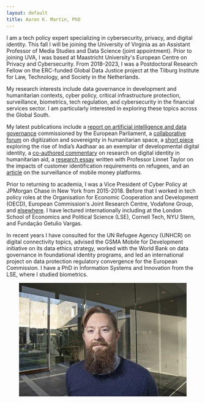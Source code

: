 ```yaml
---
layout: default
title: Aaron K. Martin, PhD
---
```

I am a tech policy expert specializing in cybersecurity, privacy, and digital identity. This fall I will be joining the University of Virginia as an Assistant Professor of Media Studies and Data Science (joint appointment). Prior to joining UVA, I was based at Maastricht University's European Centre on Privacy and Cybersecurity. From 2018-2023, I was a Postdoctoral Research Fellow on the ERC-funded Global Data Justice project at the Tilburg Institute for Law, Technology, and Society in the Netherlands.

My research interests include data governance in development and humanitarian contexts, cyber policy, critical infrastructure protection, surveillance, biometrics, tech regulation, and cybersecurity in the financial services sector. I am particularly interested in exploring these topics across the Global South.

My latest publications include a [report on artificial intelligence and data governance](https://www.europarl.europa.eu/thinktank/en/document/EPRS_STU(2022)729533) commissioned by the European Parliament, a [collaborative forum](https://doi.org/10.1080/14650045.2022.2047468) on digitization and sovereignty in humanitarian space, a [short piece](https://doi.org/10.24908/ss.v19i1.14547) exploring the rise of India’s Aadhaar as an exemplar of developmental digital identity, a [co-authored commentary](https://doi.org/10.1177/20539517211006744) on research on digital identity in humanitarian aid, a [research essay](https://doi.org/10.1080/02681102.2020.1811943) written with Professor Linnet Taylor on the impacts of customer identification requirements on refugees, and an [article](https://doi.org/10.24908/ss.v17i1/2.12924) on the surveillance of mobile money platforms.

Prior to returning to academia, I was a Vice President of Cyber Policy at JPMorgan Chase in New York from 2015-2018. Before that I worked in tech policy roles at the Organisation for Economic Cooperation and Development (OECD), European Commission's Joint Research Centre, Vodafone Group, and [elsewhere](http://sixfouronea.net/professional-history/). I have lectured internationally including at the London School of Economics and Political Science (LSE), Cornell Tech, NYU Stern, and Fundação Getulio Vargas.

In recent years I have consulted for the UN Refugee Agency (UNHCR) on digital connectivity topics, advised the GSMA Mobile for Development initiative on its data ethics strategy, worked with the World Bank on data governance in foundational identity programs, and led an international project on data protection regulatory convergence for the European Commission. I have a PhD in Information Systems and Innovation from the LSE, where I studied biometrics.

<p align="center">
  <img src="images/aaron_martin.jpg">
</p>
